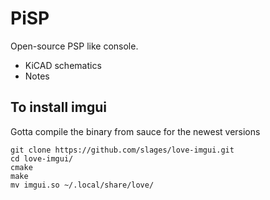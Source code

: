 # PiSP

Open-source PSP like console.

- KiCAD schematics
- Notes

## To install imgui
Gotta compile the binary from sauce for the newest versions
```shell
git clone https://github.com/slages/love-imgui.git
cd love-imgui/
cmake
make
mv imgui.so ~/.local/share/love/
```